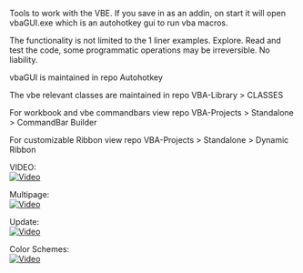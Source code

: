 Tools to work with the VBE.
If you save in as an addin, on start it will open vbaGUI.exe which is an autohotkey gui to run vba macros.

The functionality is not limited to the 1 liner examples. Explore.
Read and test the code, some programmatic operations may be irreversible. No liability.

vbaGUI is maintained in repo Autohotkey

The vbe relevant classes are maintained in repo VBA-Library > CLASSES

For workbook and vbe commandbars view repo VBA-Projects > Standalone > CommandBar Builder

For customizable Ribbon view repo VBA-Projects > Standalone > Dynamic Ribbon

VIDEO:  
[![Video](https://img.youtube.com/vi/CijT9hZ3Z_g/0.jpg)](https://www.youtube.com/watch?v=CijT9hZ3Z_g)

Multipage:  
[![Video](https://img.youtube.com/vi/KpFNGfNe_Ls/0.jpg)](https://www.youtube.com/watch?v=KpFNGfNe_Ls)  

Update:  
[![Video](https://img.youtube.com/vi/O8ZDGW06z_I/0.jpg)](https://www.youtube.com/watch?v=O8ZDGW06z_I)

Color Schemes:  
[![Video](https://img.youtube.com/vi/BfmRm5kRqMA/0.jpg)](https://www.youtube.com/watch?v=BfmRm5kRqMA)


